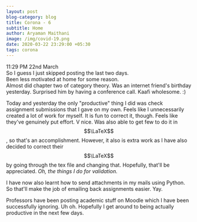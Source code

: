 ```yaml
---
layout: post
blog-category: blog
title: Corona - 6
subtitle: Home
author: Aryaman Maithani
image: /img/covid-19.png
date: 2020-03-22 23:29:00 +05:30
tags: corona
---
```

11:29 PM 22nd March  
So I guess I just skipped posting the last two days.  
Been less motivated at home for some reason.  
Almost did chapter two of category theory. Was an internet friend's birthday yesterday. Surprised him by having a conference call. Kaafi wholesome. :)  

Today and yesterday the only "productive" thing I did was check assignment submissions that I gave on my own. Feels like I unnecessarily created a lot of work for myself. It is fun to correct it, though. Feels like they've genuinely put effort. V nice. Was also able to get few to do it in $$\LaTeX$$, so that's an accomplishment. However, it also is extra work as I have also decided to correct their $$\LaTeX$$ by going through the tex file and changing that. Hopefully, that'll be appreciated. _Oh, the things I do for validation._  

I have now also learnt how to send attachments in my mails using Python. So that'll make the job of emailing back assignments easier. Yay.  

Professors have been posting academic stuff on Moodle which I have been successfully ignoring. Uh oh. Hopefully I get around to being actually productive in the next few days.
